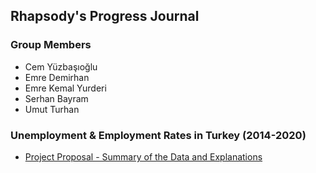 ## Rhapsody's Progress Journal

### Group Members
- Cem Yüzbaşıoğlu
- Emre Demirhan
- Emre Kemal Yurderi
- Serhan Bayram
- Umut Turhan

### Unemployment & Employment Rates in Turkey (2014-2020)
- [Project Proposal - Summary of the Data and Explanations](ProjectProposal_DataSummary.html)
